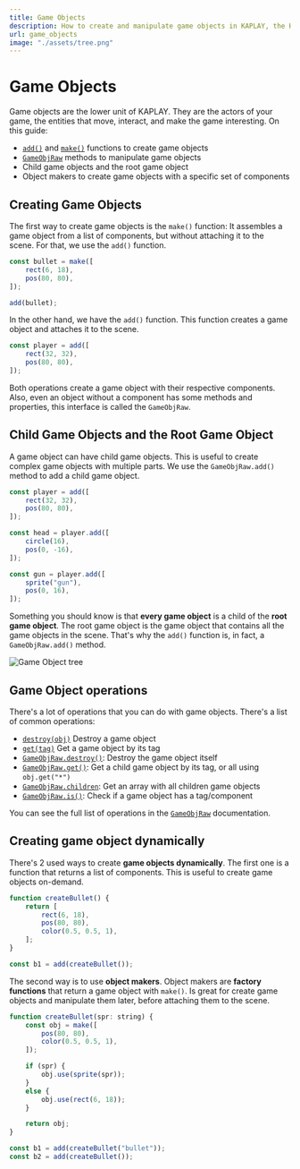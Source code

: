 ```yaml
---
title: Game Objects
description: How to create and manipulate game objects in KAPLAY, the HTML5 Game Engine for JavaScript and TypeScript.
url: game_objects
image: "./assets/tree.png"
---
```


# Game Objects

Game objects are the lower unit of KAPLAY. They are the actors of your game, the
entities that move, interact, and make the game interesting. On this guide:

- [`add()`](/doc/ctx/add) and [`make()`](/doc/ctx/make) functions to create game
  objects
- [`GameObjRaw`](/doc/GameObjRaw) methods to manipulate game objects
- Child game objects and the root game object
- Object makers to create game objects with a specific set of components

## Creating Game Objects

The first way to create game objects is the `make()` function: It assembles a
game object from a list of components, but without attaching it to the scene.
For that, we use the `add()` function.

```js
const bullet = make([
    rect(6, 18),
    pos(80, 80),
]);

add(bullet);
```

In the other hand, we have the `add()` function. This function creates a game
object and attaches it to the scene.

```js
const player = add([
    rect(32, 32),
    pos(80, 80),
]);
```

Both operations create a game object with their respective components. Also,
even an object without a component has some methods and properties, this
interface is called the `GameObjRaw`.

## Child Game Objects and the Root Game Object

A game object can have child game objects. This is useful to create complex game
objects with multiple parts. We use the `GameObjRaw.add()` method to add a child
game object.

```js
const player = add([
    rect(32, 32),
    pos(80, 80),
]);

const head = player.add([
    circle(16),
    pos(0, -16),
]);

const gun = player.add([
    sprite("gun"),
    pos(0, 16),
]);
```

Something you should know is that **every game object** is a child of the **root
game object**. The root game object is the game object that contains all the
game objects in the scene. That's why the `add()` function is, in fact, a
`GameObjRaw.add()` method.

![Game Object tree](./assets/tree.png)

## Game Object operations

There's a lot of operations that you can do with game objects. There's a list of
common operations:

- [`destroy(obj)`](/doc/ctx/destroy) Destroy a game object
- [`get(tag)`](/doc/GameObjRaw#get) Get a game object by its tag
- [`GameObjRaw.destroy()`](/doc/GameObjRaw#destroy): Destroy the game object
  itself
- [`GameObjRaw.get()`](/doc/GameObjRaw#get): Get a child game object by its tag,
  or all using `obj.get("*")`
- [`GameObjRaw.children`](/doc/GameObjRaw#children): Get an array with all
  children game objects
- [`GameObjRaw.is()`](/doc/GameObjRaw#is): Check if a game object has a
  tag/component

You can see the full list of operations in the [`GameObjRaw`](/doc/GameObjRaw)
documentation.

## Creating game object dynamically

There's 2 used ways to create **game objects dynamically**. The first one is a
function that returns a list of components. This is useful to create game
objects on-demand.

```js
function createBullet() {
    return [
        rect(6, 18),
        pos(80, 80),
        color(0.5, 0.5, 1),
    ];
}

const b1 = add(createBullet());
```

The second way is to use **object makers**. Object makers are **factory
functions** that return a game object with `make()`. Is great for create game
objects and manipulate them later, before attaching them to the scene.

```js
function createBullet(spr: string) {
    const obj = make([
        pos(80, 80),
        color(0.5, 0.5, 1),
    ]);

    if (spr) {
        obj.use(sprite(spr));
    }
    else {
        obj.use(rect(6, 18));
    }

    return obj;
}

const b1 = add(createBullet("bullet"));
const b2 = add(createBullet());
```
